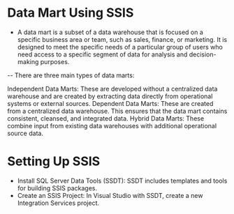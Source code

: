 # Data Mart Using SSIS
- A data mart is a subset of a data warehouse that is focused on a specific business area or team, such as sales, finance, or marketing. It is designed to meet the specific needs of a particular group of users who need access to a specific segment of data for analysis and decision-making purposes.

-- There are three main types of data marts:

Independent Data Marts: These are developed without a centralized data warehouse and are created by extracting data directly from operational systems or external sources.
Dependent Data Marts: These are created from a centralized data warehouse. This ensures that the data mart contains consistent, cleansed, and integrated data.
Hybrid Data Marts: These combine input from existing data warehouses with additional operational source data.

 # Setting Up SSIS
- Install SQL Server Data Tools (SSDT): SSDT includes templates and tools for building SSIS packages.
- Create an SSIS Project: In Visual Studio with SSDT, create a new Integration Services project.
 
